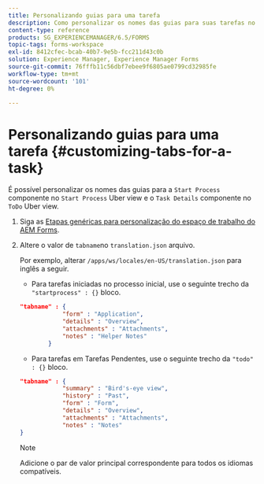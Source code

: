 ```yaml
---
title: Personalizando guias para uma tarefa
description: Como personalizar os nomes das guias para suas tarefas no espaço de trabalho do LiveCycle AEM Forms.
content-type: reference
products: SG_EXPERIENCEMANAGER/6.5/FORMS
topic-tags: forms-workspace
exl-id: 8412cfec-bcab-40b7-9e5b-fcc211d43c0b
solution: Experience Manager, Experience Manager Forms
source-git-commit: 76fffb11c56dbf7ebee9f6805ae0799cd32985fe
workflow-type: tm+mt
source-wordcount: '101'
ht-degree: 0%

---
```


# Personalizando guias para uma tarefa {#customizing-tabs-for-a-task}

É possível personalizar os nomes das guias para a `Start Process` componente no `Start Process` Uber view e o `Task Details` componente no `ToDo` Uber view.

1. Siga as [Etapas genéricas para personalização do espaço de trabalho do AEM Forms](/help/forms/using/generic-steps-html-workspace-customization.md).
1. Altere o valor de `tabname`no `translation.json` arquivo.

   Por exemplo, alterar `/apps/ws/locales/en-US/translation.json` para inglês a seguir.

   * Para tarefas iniciadas no processo inicial, use o seguinte trecho da `"startprocess" : {}` bloco.

   ```json
   "tabname" : {
               "form" : "Application",
               "details" : "Overview",
               "attachments" : "Attachments",
               "notes" : "Helper Notes"
           }
   ```

   * Para tarefas em Tarefas Pendentes, use o seguinte trecho da `"todo" : {}` bloco.

   ```json
   "tabname" : {
               "summary" : "Bird's-eye view",
               "history" : "Past",
               "form" : "Form",
               "details" : "Overview",
               "attachments" : "Attachments",
               "notes" : "Notes"
   }
   ```

   >[!NOTE]
   >
   >Adicione o par de valor principal correspondente para todos os idiomas compatíveis.
